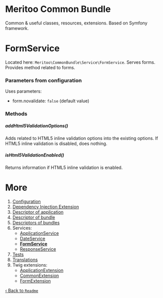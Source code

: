 # Meritoo Common Bundle

Common & useful classes, resources, extensions. Based on Symfony framework.

# FormService

Located here: `Meritoo\CommonBundle\Service\FormService`. Serves forms. Provides method related to forms.

### Parameters from configuration

Uses parameters:

- form.novalidate: `false` (default value)

### Methods

##### addHtml5ValidationOptions()

Adds related to HTML5 inline validation options into the existing options. If HTML5 inline validation is disabled, does nothing.

##### isHtml5ValidationEnabled()

Returns information if HTML5 inline validation is enabled.

# More

1. [Configuration](../Configuration.md)
2. [Dependency Injection Extension](../Dependency-Injection-Extension.md)
3. [Descriptor of application](../Descriptor-of-application.md)
4. [Descriptor of bundle](../Descriptor-of-bundle.md)
5. [Descriptors of bundles](../Descriptors-of-bundles.md)
6. Services:
    - [ApplicationService](ApplicationService.md)
    - [DateService](DateService.md)
    - [**FormService**](FormService.md)
    - [ResponseService](ResponseService.md)
7. [Tests](../Tests.md)
8. [Translations](../Translations.md)
9. Twig extensions:
    - [ApplicationExtension](../Twig-Extensions/ApplicationExtension.md)
    - [CommonExtension](../Twig-Extensions/CommonExtension.md)
    - [FormExtension](../Twig-Extensions/FormExtension.md)

[&lsaquo; Back to `Readme`](../../README.md)

